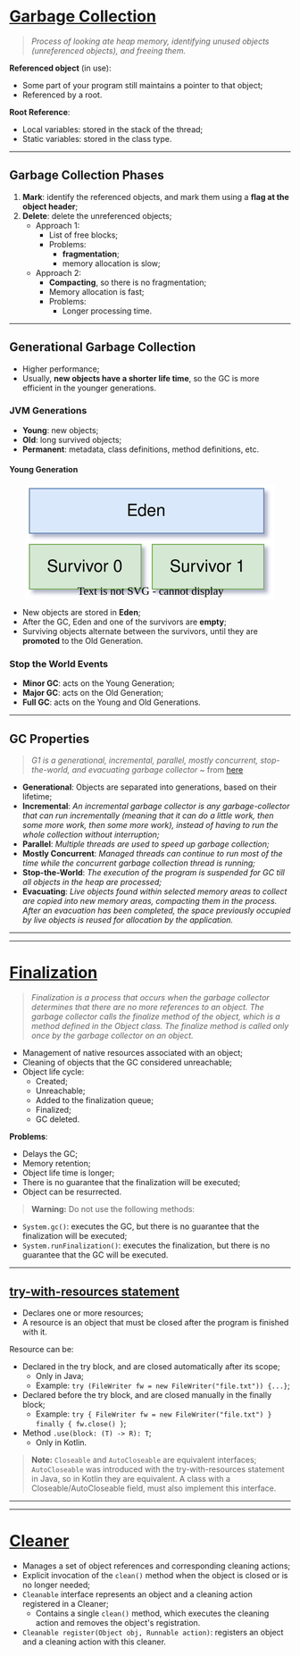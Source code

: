 # [Garbage Collection](https://www.oracle.com/webfolder/technetwork/tutorials/obe/java/gc01/index.html#t2)

> _Process of looking ate heap memory, identifying unused objects (unreferenced objects), and freeing them._

**Referenced object** (in use):

* Some part of your program still maintains a pointer to that object;
* Referenced by a root.

**Root Reference**:

* Local variables: stored in the stack of the thread;
* Static variables: stored in the class type.

---

## Garbage Collection Phases

1. **Mark**: identify the referenced objects, and mark them using a **flag at the object header**;
2. **Delete**: delete the unreferenced objects;
   * Approach 1:
     * List of free blocks;
     * Problems:
       * **fragmentation**;
       * memory allocation is slow;
   * Approach 2:
     * **Compacting**, so there is no fragmentation;
     * Memory allocation is fast;
     * Problems:
       * Longer processing time.

---

## Generational Garbage Collection

* Higher performance;
* Usually, **new objects have a shorter life time**, so the GC is more efficient in the younger generations.

### JVM Generations

* **Young**: new objects;
* **Old**: long survived objects;
* **Permanent**: metadata, class definitions, method definitions, etc.

#### Young Generation

<p align="center">
    <img src="./docs/lae-diagrams-GCYoungGeneration.svg" alt="Young Generation" align="center"/>
</p>

* New objects are stored in **Eden**;
* After the GC, Eden and one of the survivors are **empty**;
* Surviving objects alternate between the survivors, until they are **promoted** to the Old Generation.

### Stop the World Events

* **Minor GC**: acts on the Young Generation;
* **Major GC**: acts on the Old Generation;
* **Full GC**: acts on the Young and Old Generations.

---

## GC Properties

> _G1 is a generational, incremental, parallel, mostly concurrent, stop-the-world, and evacuating garbage
collector_ ~ from [here](https://docs.oracle.com/javase/9/gctuning/garbage-first-garbage-collector.htm#JSGCT-GUID-CE6F94B6-71AF-45D5-829E-DEADD9BA929D)

* **Generational**: Objects are separated into generations, based on their lifetime;
* **Incremental**: _An incremental garbage collector is any garbage-collector that can run incrementally (meaning that it can do a little work, then some more work, then some more work), instead of having to run the whole collection without interruption;_
* **Parallel**: _Multiple threads are used to speed up garbage collection;_
* **Mostly Concurrent**: _Managed threads can continue to run most of the time while the concurrent garbage collection thread is running;_
* **Stop-the-World**: _The execution of the program is suspended for GC till all objects in the heap are processed;_
* **Evacuating**: _Live objects found within selected memory areas to collect are copied into new memory areas, compacting them in the process. After an evacuation has been completed, the space previously occupied by live objects is reused for allocation by the application._

---
---

# [Finalization](https://www.oracle.com/technical-resources/articles/javase/finalization.html)

> _Finalization is a process that occurs when the garbage collector determines that there are no more references to an object. The garbage collector calls the finalize method of the object, which is a method defined in the Object class. The finalize method is called only once by the garbage collector on an object._

* Management of native resources associated with an object;
* Cleaning of objects that the GC considered unreachable;
* Object life cycle:
  * Created;
  * Unreachable;
  * Added to the finalization queue;
  * Finalized;
  * GC deleted.

**Problems**:

* Delays the GC;
* Memory retention;
* Object life time is longer;
* There is no guarantee that the finalization will be executed;
* Object can be resurrected.

> **Warning:** Do not use the following methods:

* `System.gc()`: executes the GC, but there is no guarantee that the finalization will be executed;
* `System.runFinalization()`: executes the finalization, but there is no guarantee that the GC will be executed.

---

## [try-with-resources statement](https://docs.oracle.com/javase/tutorial/essential/exceptions/tryResourceClose.html)

* Declares one or more resources;
* A resource is an object that must be closed after the program is finished with it.

Resource can be:

* Declared in the try block, and are closed automatically after its scope;
  * Only in Java;
  * Example: `try (FileWriter fw = new FileWriter("file.txt")) {...}`;
* Declared before the try block, and are closed manually in the finally block;
  * Example: `try { FileWriter fw = new FileWriter("file.txt") } finally { fw.close() }`;
* Method `.use(block: (T) -> R): T`;
  * Only in Kotlin.

> **Note:** `Closeable` and `AutoCloseable` are equivalent interfaces; `AutoCloseable` was introduced with the try-with-resources statement in Java, so in Kotlin they are equivalent. A class with a Closeable/AutoCloseable field, must also implement this interface.

---
---

# [Cleaner](https://docs.oracle.com/en/java/javase/17/docs/api/java.base/java/lang/ref/Cleaner.html)

* Manages a set of object references and corresponding cleaning actions;
* Explicit invocation of the `clean()` method when the object is closed or is no longer needed;
* `Cleanable` interface represents an object and a cleaning action registered in a Cleaner;
  * Contains a single `clean()` method, which executes the cleaning action and removes the object's registration.
* `Cleanable register(Object obj, Runnable action)`: registers an object and a cleaning action with this cleaner.